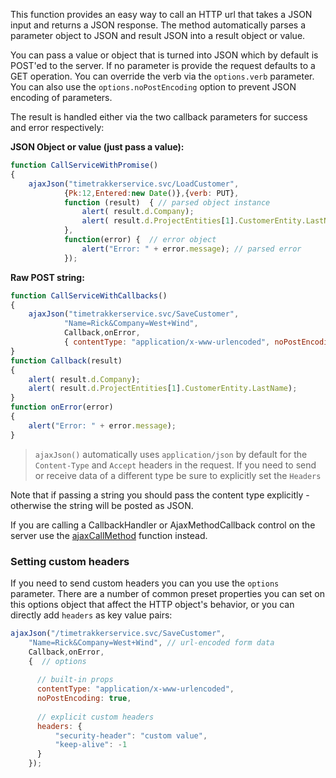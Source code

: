 ﻿This function provides an easy way to call an HTTP url that takes a JSON input and returns a JSON response. The method automatically parses a parameter object to JSON and result JSON into a result object or value.

You can pass a value or object that is turned into JSON which by default is POST'ed to the server. If no parameter is provide the request defaults to a GET operation. You can override the verb via the `options.verb` parameter. You can also use the `options.noPostEncoding` option to prevent JSON encoding of parameters.

The result is handled either via the two callback parameters for success and error respectively:

**JSON Object or value (just pass a value):**

```javascript
function CallServiceWithPromise()
{
    ajaxJson("timetrakkerservice.svc/LoadCustomer",
			{Pk:12,Entered:new Date()},{verb: PUT},
    		function (result)  { // parsed object instance
    		    alert( result.d.Company);
    		    alert( result.d.ProjectEntities[1].CustomerEntity.LastName);
    		},
    		function(error) {  // error object
                alert("Error: " + error.message); // parsed error
            });
```

**Raw POST string:**

```javascript
function CallServiceWithCallbacks()
{
    ajaxJson("timetrakkerservice.svc/SaveCustomer",
			"Name=Rick&Company=West+Wind",
			Callback,onError,
			{ contentType: "application/x-www-urlencoded", noPostEncoding: true});
}
function Callback(result)
{
    alert( result.d.Company);
    alert( result.d.ProjectEntities[1].CustomerEntity.LastName);
}
function onError(error)
{
    alert("Error: " + error.message);
}
```

> `ajaxJson()` automatically uses `application/json` by default for the `Content-Type` and `Accept` headers in the request. If you need to send or receive data of a different type be sure to explicitly set the `Headers`

Note that if passing a string you should pass the content type explicitly - otherwise the string will be posted as JSON. 

If you are calling a CallbackHandler or AjaxMethodCallback control on the server use the [ajaxCallMethod](vfps://Topic/ajaxCallMethod) function instead.

### Setting custom headers
If you need to send custom headers you can you use the `options` parameter. There are a number of common preset properties you can set on this options object that affect the HTTP object's behavior, or you can directly add `headers` as key value pairs:

```javascript
ajaxJson("/timetrakkerservice.svc/SaveCustomer",
	"Name=Rick&Company=West+Wind", // url-encoded form data
	Callback,onError,
	{  // options
	
	  // built-in props
	  contentType: "application/x-www-urlencoded", 
	  noPostEncoding: true,
	  
	  // explicit custom headers
	  headers: {
	      "security-header": "custom value",
	      "keep-alive": -1
	  }
    });
```